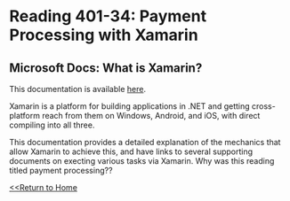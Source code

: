 # Reading 401-34: Payment Processing with Xamarin

## Microsoft Docs: What is Xamarin?
This documentation is available [here](https://docs.microsoft.com/en-us/xamarin/get-started/what-is-xamarin).

Xamarin is a platform for building applications in .NET and getting cross-platform reach from them on Windows, Android, and iOS, with direct compiling into all three. 

This documentation provides a detailed explanation of the mechanics that allow Xamarin to achieve this, and have links to several supporting documents on execting various tasks via Xamarin. Why was this reading titled payment processing??

[<<Return to Home](../README.md)